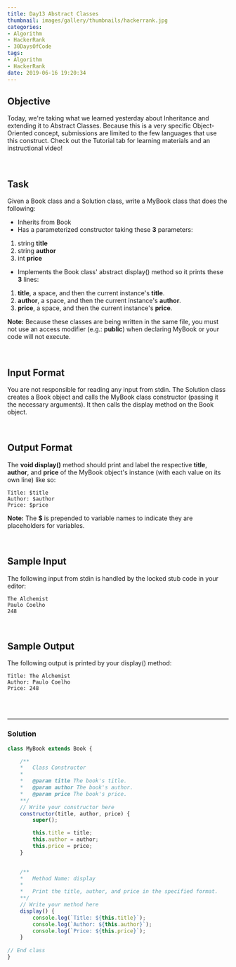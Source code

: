 ```yaml
---
title: Day13 Abstract Classes
thumbnail: images/gallery/thumbnails/hackerrank.jpg
categories:
- Algorithm
- HackerRank
- 30DaysOfCode
tags:
- Algorithm
- HackerRank
date: 2019-06-16 19:20:34
---
```


## Objective

Today, we're taking what we learned yesterday about Inheritance and extending it to Abstract Classes. Because this is a very specific Object-Oriented concept, submissions are limited to the few languages that use this construct. Check out the Tutorial tab for learning materials and an instructional video!

<br/>
<!-- more -->

## Task

Given a Book class and a Solution class, write a MyBook class that does the following:

- Inherits from Book
- Has a parameterized constructor taking these **3** parameters:
1. string **title**
2. string **author**
3. int **price**

- Implements the Book class' abstract display() method so it prints these **3** lines:

1. **title**, a space, and then the current instance's **title**.
2. **author**, a space, and then the current instance's **author**.
3. **price**, a space, and then the current instance's **price**.

**Note:** Because these classes are being written in the same file, you must not use an access modifier (e.g.: **public**) when declaring MyBook or your code will not execute.

<br/>

## Input Format

You are not responsible for reading any input from stdin. The Solution class creates a Book object and calls the MyBook class constructor (passing it the necessary arguments). It then calls the display method on the Book object.

<br/>

## Output Format

The **void display()** method should print and label the respective **title**, **author**, and **price** of the MyBook object's instance (with each value on its own line) like so:

```
Title: $title
Author: $author
Price: $price
```

**Note:** The **$** is prepended to variable names to indicate they are placeholders for variables.

<br/>

## Sample Input

The following input from stdin is handled by the locked stub code in your editor:

```
The Alchemist
Paulo Coelho
248
```

<br/>

## Sample Output

The following output is printed by your display() method:

```
Title: The Alchemist
Author: Paulo Coelho
Price: 248
```

<br/>
<br/>

---

### Solution

```javascript
class MyBook extends Book {

    /**   
    *   Class Constructor
    *   
    *   @param title The book's title.
    *   @param author The book's author.
    *   @param price The book's price.
    **/
    // Write your constructor here
    constructor(title, author, price) {
        super();

        this.title = title;
        this.author = author;
        this.price = price;
    }

    
    /**   
    *   Method Name: display
    *   
    *   Print the title, author, and price in the specified format.
    **/
    // Write your method here
    display() {
        console.log(`Title: ${this.title}`);
        console.log(`Author: ${this.author}`);
        console.log(`Price: ${this.price}`);
    }
    
// End class
}

```
